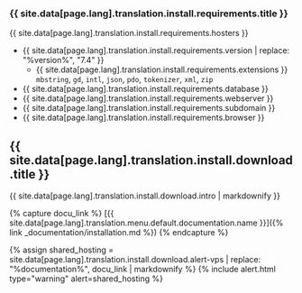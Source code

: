 
### {{ site.data[page.lang].translation.install.requirements.title }}

{{ site.data[page.lang].translation.install.requirements.hosters }}

- {{ site.data[page.lang].translation.install.requirements.version | replace: "%version%", "7.4" }}
    - {{ site.data[page.lang].translation.install.requirements.extensions }} `mbstring`, `gd`, `intl`, `json`, `pdo`, `tokenizer`, `xml`, `zip`
- {{ site.data[page.lang].translation.install.requirements.database }}
- {{ site.data[page.lang].translation.install.requirements.webserver }}
- {{ site.data[page.lang].translation.install.requirements.subdomain }}
- {{ site.data[page.lang].translation.install.requirements.browser }}

## {{ site.data[page.lang].translation.install.download.title }}

{{ site.data[page.lang].translation.install.download.intro | markdownify }}

{% capture docu_link %}
[{{ site.data[page.lang].translation.menu.default.documentation.name }}]({% link _documentation/installation.md %})
{% endcapture %}

{% assign shared_hosting = site.data[page.lang].translation.install.download.alert-vps | replace: "%documentation%", docu_link | markdownify %}
{% include alert.html type="warning" alert=shared_hosting %}

